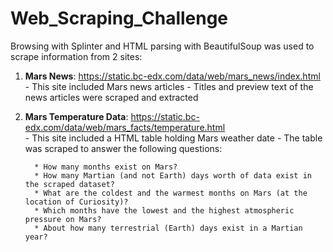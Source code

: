 # Web_Scraping_Challenge


Browsing with Splinter and HTML parsing with BeautifulSoup was used to scrape information from 2 sites: 

1. **Mars News**: https://static.bc-edx.com/data/web/mars_news/index.html
       - This site included Mars news articles
       - Titles and preview text of the news articles were scraped and extracted


2. **Mars Temperature Data**: https://static.bc-edx.com/data/web/mars_facts/temperature.html  
       - This site included a HTML table holding Mars weather date
       - The table was scraped to answer the following questions:


         * How many months exist on Mars?
         * How many Martian (and not Earth) days worth of data exist in the scraped dataset?
         * What are the coldest and the warmest months on Mars (at the location of Curiosity)?
         * Which months have the lowest and the highest atmospheric pressure on Mars?
         * About how many terrestrial (Earth) days exist in a Martian year? 


